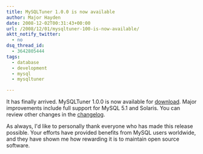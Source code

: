 ```yaml
---
title: MySQLTuner 1.0.0 is now available
author: Major Hayden
date: 2008-12-02T00:31:43+00:00
url: /2008/12/01/mysqltuner-100-is-now-available/
aktt_notify_twitter:
  - no
dsq_thread_id:
  - 3642805444
tags:
  - database
  - development
  - mysql
  - mysqltuner

---
```

It has finally arrived. MySQLTuner 1.0.0 is now available for [download][1]. Major improvements include full support for MySQL 5.1 and Solaris. You can review other changes in the [changelog][2].

As always, I'd like to personally thank everyone who has made this release possible. Your efforts have provided benefits from MySQL users worldwide, and they have shown me how rewarding it is to maintain open source software.

 [1]: http://mysqltuner.pl/
 [2]: http://wiki.mysqltuner.com/Changelog
